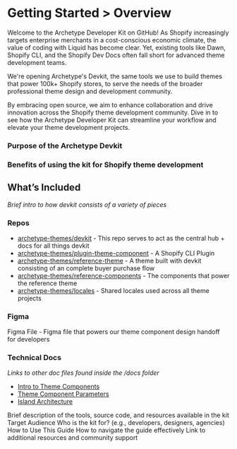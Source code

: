 # Getting Started > Overview

Welcome to the Archetype Developer Kit on GitHub! As Shopify increasingly targets enterprise merchants in a cost-conscious economic climate, the value of coding with Liquid has become clear. Yet, existing tools like Dawn, Shopify CLI, and the Shopify Dev Docs often fall short for advanced theme development teams. 

We're opening Archetype's Devkit, the same tools we use to build themes that power 100k+ Shopify stores, to serve the needs of the broader professional theme design and development community. 

By embracing open source, we aim to enhance collaboration and drive innovation across the Shopify theme development community. Dive in to see how the Archetype Developer Kit can streamline your workflow and elevate your theme development projects.

### Purpose of the Archetype Devkit

### Benefits of using the kit for Shopify theme development
## What’s Included

_Brief intro to how devkit consists of a variety of pieces_

### Repos
- [archetype-themes/devkit](https://github.com/archetype-themes/devkit) - This repo serves to act as the central hub + docs for all things devkit
- [archetype-themes/plugin-theme-component](https://github.com/archetype-themes/plugin-theme-component) - A Shopify CLI Plugin
- [archetype-themes/reference-theme](https://github.com/archetype-themes/reference-theme) - A theme built with devkit consisting of an complete buyer purchase flow
- [archetype-themes/reference-components](https://github.com/archetype-themes/reference-components) - The components that power the reference theme
- [archetype-themes/locales](https://github.com/archetype-themes/locales) - Shared locales used across all theme projects

### Figma
Figma File - Figma file that powers our theme component design handoff for developers

### Technical Docs
_Links to other doc files found inside the /docs folder_

- [Intro to Theme Components]()
- [Theme Component Parameters]()
- [Island Architecture]()

Brief description of the tools, source code, and resources available in the kit
Target Audience
Who is the kit for? (e.g., developers, designers, agencies)
How to Use This Guide
How to navigate the guide effectively
Link to additional resources and community support